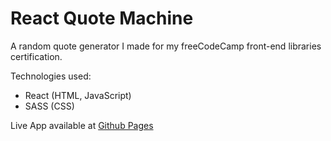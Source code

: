 # React Quote Machine

A random quote generator I made for my freeCodeCamp front-end libraries certification.

Technologies used: 
- React (HTML, JavaScript)
- SASS (CSS)

Live App available at [Github Pages](https://szymon-kulak.github.io/quote-machine/)
